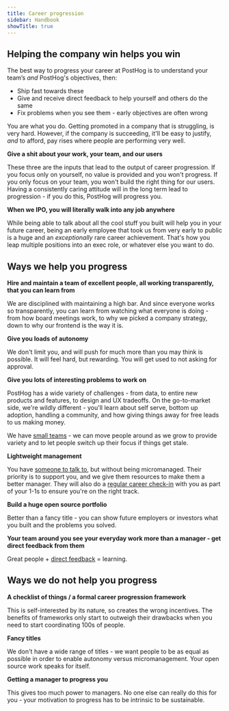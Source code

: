 ```yaml
---
title: Career progression
sidebar: Handbook
showTitle: true
---
```


## Helping the company win helps you win

The best way to progress your career at PostHog is to understand your team’s _and_ PostHog's objectives, then:
- Ship fast towards these
- Give and receive direct feedback to help yourself and others do the same
- Fix problems when you see them - early objectives are often wrong

You are what you do. Getting promoted in a company that is struggling, is very hard. However, if the company is succeeding, it'll be easy to justify, _and_ to afford, pay rises where people are performing very well.

**Give a shit about your work, your team, and our users**

These three are the inputs that lead to the output of career progression. If you focus only on yourself, no value is provided and you won't progress. If you only focus on your team, you won't build the right thing for our users. Having a consistently caring attitude will in the long term lead to progression - if you do this, PostHog will progress you.

**When we IPO, you will literally walk into any job anywhere**

While being able to talk about all the cool stuff you built will help you in your future career, being an early employee that took us from very early to public is a huge and an _exceptionally_ rare career achievement. That's how you leap multiple positions into an exec role, or whatever else you want to do.

## Ways we help you progress

**Hire and maintain a team of excellent people, all working transparently, that you can learn from**

We are disciplined with maintaining a high bar. And since everyone works so transparently, you can learn from watching what everyone is doing - from how board meetings work, to why we picked a company strategy, down to why our frontend is the way it is.

**Give you loads of autonomy**

We don't limit you, and will push for much more than you may think is possible. It will feel hard, but rewarding. You will get used to not asking for approval.

**Give you lots of interesting problems to work on**

PostHog has a wide variety of challenges - from data, to entire new products and features, to design and UX tradeoffs. On the go-to-market side, we're wildly different - you'll learn about self serve, bottom up adoption, handling a community, and how giving things away for free leads to us making money.

We have [small teams](/handbook/team-structure) - we can move people around as we grow to provide variety and to let people switch up their focus if things get stale.

**Lightweight management**

You have [someone to talk to](/handbook/company/management), but without being micromanaged. Their priority is to support you, and we give them resources to make them a better manager. They will also do a [regular career check-in](/handbook/company/management#1-1s-and-team-member-growth) with you as part of your 1-1s to ensure you're on the right track. 

**Build a huge open source portfolio**

Better than a fancy title - you can show future employers or investors what you built and the problems you solved.

**Your team around you see your everyday work more than a manager - get direct feedback from them**

Great people + [direct feedback](https://posthog.com/handbook/people/feedback) = learning.

## Ways we do not help you progress

**A checklist of things / a formal career progression framework**

This is self-interested by its nature, so creates the wrong incentives. The benefits of frameworks only start to outweigh their drawbacks when you need to start coordinating 100s of people. 

**Fancy titles**

We don't have a wide range of titles - we want people to be as equal as possible in order to enable autonomy versus micromanagement. Your open source work speaks for itself.

**Getting a manager to progress you**

This gives too much power to managers. No one else can really do this for you - your motivation to progress has to be intrinsic to be sustainable.
